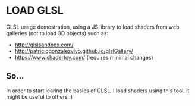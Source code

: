 # LOAD GLSL
GLSL usage demostration, using a JS library to load shaders from web galleries (not to load 3D objects) such as:

- http://glslsandbox.com/
- http://patriciogonzalezvivo.github.io/glslGallery/
- https://www.shadertoy.com/ (requires minimal changes)

## So...

In order to start learing the basics of GLSL, I load shaders using this tool, it might be useful to others :)
